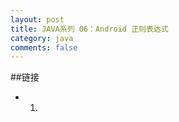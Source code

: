 ```yaml
---
layout: post
title: JAVA系列 06：Android 正则表达式
category: java
comments: false
---
```


 
 
##链接

* 1.  